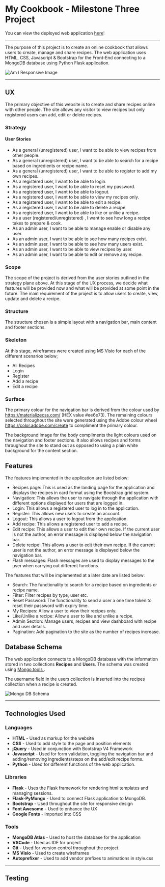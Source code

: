 # My Cookbook - Milestone Three Project

You can view the deployed web application [here](https://mycookbook-dl.herokuapp.com/)!

***


The purpose of this project is to create an online cookbook that allows users to create, manage and share recipes. The web application uses HTML, CSS, Javascript & Bootstrap for the Front-End connecting to a MongoDB database using Python Flask application.

![Am I Responsive Image](https://github.com/LawlessXD/my-cookbook/blob/master/wireframes/responsiveview.jpg "Am I Responsive")

***

## UX

The primary objective of this website is to create and share recipes online with other people. The site allows any visitor to view recipes but only registered users can add, edit or delete recipes.

### Strategy

#### User Stories

- As a general (unregistered) user, I want to be able to view recipes from other people.
- As a general (unregistered) user, I want to be able to search for a recipe based on ingredients or recipe name.
- As a general (unregistered) user, I want to be able to register to add my own recipes.
- As a registered user, I want to be able to login.
- As a registered user, I want to be able to reset my password.
- As a registered user, I want to be able to logout.
- As a registered user, I want to be able to view my recipes only.
- As a registered user, I want to be able to edit a recipe.
- As a registered user, I want to be able to delete a recipe.
- As a registered user, I want to be able to like or unlike a recipe.
- As a user (registered/unregistered) , I want to see how long a recipe takes to prepare & cook.
- As an admin user, I want to be able to manage enable or disable any user.
- As an admin user, I want to be able to see how many recipes exist.
- As an admin user, I want to be able to see how many users exist.
- As an admin user, I want to be able to view recipes by user.
- As an admin user, I want to be able to edit or remove any recipe.

### Scope

The scope of the project is derived from the user stories outlined in the strategy plane above. At this stage of the UX process, we decide what features will be provided now 
and what will be provided at some point in the future. The main requirement of the project is to allow users to create, view, update and delete a recipe. 

### Structure

The structure chosen is a simple layout with a navigation bar, main content and footer sections.

### Skeleton

At this stage, wireframes were created using MS Visio for each of the different scenarios below;
- All Recipes 
- Login 
- Register  
- Add a recipe
- Edit a recipe

### Surface

The primary colour for the navigation bar is derived from the colour used by https://materializecss.com/ (HEX value #ee6e73). The remaining colours selected throughout the site were generated 
using the Adobe colour wheel https://color.adobe.com/create to compliment the primary colour.  

The background image for the body compliments the light colours used on the navigation and footer sections. It also allows recipes and forms throughout the site to stand out as opposed to using a plain
white background for the content section.

## Features 

The features implemented in the application are listed below:
- Recipes page: This is used as the landing page for the application and displays the recipes in card format using the Bootstrap grid system.
- Navigation: This allows the user to navigate through the application with different options displayed for users that are logged in.
- Login: This allows a registered user to log in to the application.
- Register: This allows new users to create an account.
- Logout: This allows a user to logout from the application.
- Add recipe: This allows a registered user to add a recipe.
- Edit recipe: This allows a user to edit their own recipe. If the current user is not the author, an error message is displayed below the navigation bar.
- Delete recipe: This allows a user to edit their own recipe. If the current user is not the author, an error message is displayed below the navigation bar.
- Flash messages: Flash messages are used to display messages to the user when carrying out different functions.

The features that will be implemented at a later date are listed below:
- Search: The functionality to search for a recipe based on ingredients or recipe name.
- Filter: Filter recipes by type, user etc.
- Reset Password: The functionality to send a user a one time token to reset their password with expiry time.
- My Recipes: Allow a user to view their recipes only.
- Like/Unlike a recipe: Allow a user to like and unlike a recipe.
- Admin Section: Manage users, recipes and view dashboard with recipe and user details.
- Pagination: Add pagination to the site as the number of recipes increase.

## Database Schema

The web application connects to a MongoDB database with the information stored in two collections **Recipes** and **Users**. The schema was created using [Mongo.tools ](https://mongo.tools/).

The username field in the users collection is inserted into the recipes collection when a recipe is created.

![Mongo DB Schema](https://github.com/LawlessXD/my-cookbook/blob/master/wireframes/schema.jpg "Mongo DB Schema")

___

## Technologies Used

### Languages
- **HTML** - Used as markup for the website
- **CSS** - Used to add style to the page and position elements
- **jQuery** - Used in conjunction with Bootstrap V4 Framework
- **Javascript** - Used for form validation, toggling the navigation bar and adding/removing ingredients/steps on the add/edit recipe forms.
- **Python** - Used for different functions of the web application.


### Libraries
- **Flask** - Uses the Flask framework for rendering html templates and managing sessions.
- **Flask-PyMongo** - Used to connect Flask application to MongoDB.
- **Bootstrap** - Used throughout the site for responsive design
- **Font Awesome** - Used to enhance the UX 
- **Google Fonts** - imported into CSS

### Tools
- **MongoDB Atlas** - Used to host the database for the application
- **VSCode** - Used as IDE for project
- **Git** - Used for version control throughout the project
- **MS Visio** - Used to create wireframes
- **Autoprefixer** - Used to add vendor prefixes to animations in style.css

___

## Testing